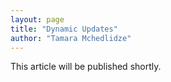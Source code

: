 ```yaml
---
layout: page
title: "Dynamic Updates"
author: "Tamara Mchedlidze"
---
```


This article will be published shortly. 